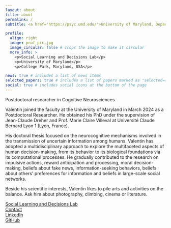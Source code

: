 ```yaml
---
layout: about
title: about
permalink: /
subtitle: <a href='https://psyc.umd.edu/'>University of Maryland, Department of Psychology</a>

profile:
  align: right
  image: prof_pic.jpg
  image_circular: false # crops the image to make it circular
  more_info: >
    <p>Social Learning and Decisions Lab</p>
    <p>University of Maryland</p>
    <p>College Park, Maryland, USA</p>

news: true # includes a list of news items
selected_papers: true # includes a list of papers marked as "selected={true}"
social: true # includes social icons at the bottom of the page
---
```


Postdoctoral researcher in Cognitive Neurosciences

Valentin joined the faculty at the University of Maryland in March 2024 as a Postdoctoral Researcher. He obtained his PhD under the supervision of Jean-Claude Dreher and Prof. Marie Claire Villeval at Université Claude Bernard Lyon 1 (Lyon, France). 

His doctoral thesis focused on the neurocognitive mechanisms involved in the transmission of uncertain information among humans. Valentin has adopted a multidisciplinary approach to explore the multifaceted aspects of human decision-making, from its behavior to its biological foundations via its computational processes. He gradually contributed to the research on impulsive actions, reward anticipation and processing, moral decision-making, beliefs about fake news, information-seeking behaviors, beliefs about others' preferences for information and beliefs in large-scale social networks.  

Beside his scientific interests, Valentin likes to pile arts and activities on the balance. Ask him about photography, climbing, cinema or literature.

[Social Learning and Decisions Lab](https://sldlab.umd.edu/)  
[Contact](vguigon@umd.edu)  
[LinkedIn](https://www.linkedin.com/in/valentin-guigon-61024a92/)   
[GitHub](https://github.com/ValentinGuigon)